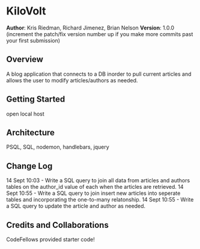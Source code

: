 # KiloVolt

**Author**: Kris Riedman, Richard Jimenez, Brian Nelson
**Version**: 1.0.0 (increment the patch/fix version number up if you make more commits past your first submission)

## Overview
A blog application that connects to a DB inorder to pull current articles and allows the user to modify articles/authors as needed.

## Getting Started
open local host

## Architecture
PSQL, SQL, nodemon, handlebars, jquery

## Change Log
14 Sept 10:03 - Write a SQL query to join all data from articles and authors tables on the author_id value of each when the articles are retrieved.
14 Sept 10:55 - Write a SQL query to join insert new articles into seperate tables and incorporating the one-to-many relatonship.
14 Sept 10:55 - Write a SQL query to update the article and author as needed.

## Credits and Collaborations
CodeFellows provided starter code!
